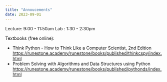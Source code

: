 ```yaml
---
title: "Annoucements"
date: 2023-09-01
---
```


Lecture: 9:00 - 11:50am
Lab : 1:30 - 2:30pm

Textbooks (free online):

* Think Python - How to Think Like a Computer Scientist, 2nd Edition https://runestone.academy/runestone/books/published/thinkcspy/index.html
* Problem Solving with Algorithms and Data Structures using Python https://runestone.academy/runestone/books/published/pythonds/index.html
